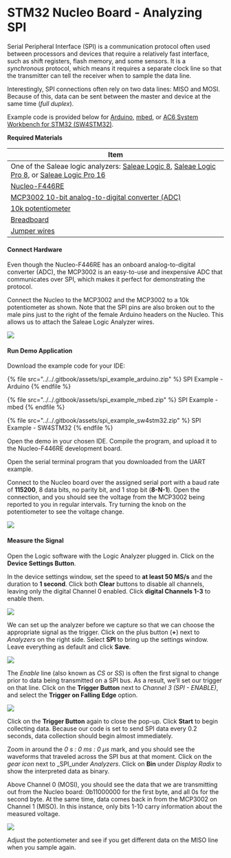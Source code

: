 # STM32 Nucleo Board - Analyzing SPI

Serial Peripheral Interface (SPI) is a communication protocol often used between processors and devices that require a relatively fast interface, such as shift registers, flash memory, and some sensors. It is a _synchronous_ protocol, which means it requires a separate clock line so that the transmitter can tell the receiver when to sample the data line.

Interestingly, SPI connections often rely on two data lines: MISO and MOSI. Because of this, data can be sent between the master and device at the same time (_full duplex_).

Example code is provided below for [Arduino](https://www.arduino.cc), [mbed](https://os.mbed.com), or [AC6 System Workbench for STM32 (SW4STM32)](http://www.openstm32.org).

**Required Materials**

| Item                                                                                                                                                                                                                                                          |
| ------------------------------------------------------------------------------------------------------------------------------------------------------------------------------------------------------------------------------------------------------------- |
| One of the Saleae logic analyzers: [Saleae Logic 8](https://usd.saleae.com/products/saleae-logic-8), [Saleae Logic Pro 8](https://usd.saleae.com/products/saleae-logic-pro-8), or [Saleae Logic Pro 16](https://usd.saleae.com/products/saleae-logic-pro-16)​ |
| ​[Nucleo-F446RE](https://www.digikey.com/product-detail/en/stmicroelectronics/NUCLEO-F446RE/497-15882-ND/5347712)​                                                                                                                                            |
| ​[MCP3002 10-bit analog-to-digital converter (ADC)](https://www.digikey.com/product-detail/en/microchip-technology/MCP3002-I-P/MCP3002-I-P-ND/319412)​                                                                                                        |
| ​[10k potentiometer](https://www.digikey.com/product-detail/en/sparkfun-electronics/COM-09806/1568-1616-ND/7319606)​                                                                                                                                          |
| ​[Breadboard](https://www.digikey.com/product-detail/en/bud-industries/BB-32621/377-2094-ND/4156445)​                                                                                                                                                         |
| ​[Jumper wires](https://www.digikey.com/product-detail/en/sparkfun-electronics/PRT-12795/1568-1512-ND/5993860)​                                                                                                                                               |

#### Connect Hardware <a href="#connect-hardware-3" id="connect-hardware-3"></a>

Even though the Nucleo-F446RE has an onboard analog-to-digital converter (ADC), the MCP3002 is an easy-to-use and inexpensive ADC that communicates over SPI, which makes it perfect for demonstrating the protocol.

Connect the Nucleo to the MCP3002 and the MCP3002 to a 10k potentiometer as shown. Note that the SPI pins are also broken out to the male pins just to the right of the female Arduino headers on the Nucleo. This allows us to attach the Saleae Logic Analyzer wires.

![](<../../.gitbook/assets/spi\_circuit\_fritzing (1) (1) (1).png>)

#### Run Demo Application <a href="#run-demo-application-3" id="run-demo-application-3"></a>

Download the example code for your IDE:

{% file src="../../.gitbook/assets/spi_example_arduino.zip" %}
SPI Example - Arduino
{% endfile %}

{% file src="../../.gitbook/assets/spi_example_mbed.zip" %}
SPI Example - mbed
{% endfile %}

{% file src="../../.gitbook/assets/spi_example_sw4stm32.zip" %}
SPI Example - SW4STM32
{% endfile %}

Open the demo in your chosen IDE. Compile the program, and upload it to the Nucleo-F446RE development board.

Open the serial terminal program that you downloaded from the UART example.

Connect to the Nucleo board over the assigned serial port with a baud rate of **115200**, 8 data bits, no parity bit, and 1 stop bit (**8-N-1**). Open the connection, and you should see the voltage from the MCP3002 being reported to you in regular intervals. Try turning the knob on the potentiometer to see the voltage change.

![](../../.gitbook/assets/screen\_21.png)

#### Measure the Signal <a href="#measure-the-signal-2" id="measure-the-signal-2"></a>

Open the Logic software with the Logic Analyzer plugged in. Click on the **Device Settings Button**.

In the device settings window, set the speed to **at least 50 MS/s** and the duration to **1 second**. Click both **Clear** buttons to disable all channels, leaving only the digital Channel 0 enabled. Click **digital Channels 1-3** to enable them.

![](../../.gitbook/assets/screen\_22.png)

We can set up the analyzer before we capture so that we can choose the appropriate signal as the trigger. Click on the plus button (**+**) next to _Analyzers_ on the right side. Select **SPI** to bring up the settings window. Leave everything as default and click **Save**.

![](../../.gitbook/assets/screen\_23.png)

The _Enable_ line (also known as _CS_ or _SS_) is often the first signal to change prior to data being transmitted on a SPI bus. As a result, we’ll set our trigger on that line. Click on the **Trigger Button** next to _Channel 3 (SPI - ENABLE)_, and select the **Trigger on Falling Edge** option.

![](../../.gitbook/assets/screen\_24.png)

Click on the **Trigger Button** again to close the pop-up. Click **Start** to begin collecting data. Because our code is set to send SPI data every 0.2 seconds, data collection should begin almost immediately.

Zoom in around the _0 s : 0 ms : 0 μs_ mark, and you should see the waveforms that traveled across the SPI bus at that moment. Click on the _gear icon_ next to _SPI_under _Analyzers_. Click on **Bin** under _Display Radix_ to show the interpreted data as binary.

Above Channel 0 (MOSI), you should see the data that we are transmitting out from the Nucleo board: 0b11000000 for the first byte, and all 0s for the second byte. At the same time, data comes back in from the MCP3002 on Channel 1 (MISO). In this instance, only bits 1-10 carry information about the measured voltage.

![](../../.gitbook/assets/screen\_25.png)

Adjust the potentiometer and see if you get different data on the MISO line when you sample again.
